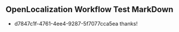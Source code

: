 ## OpenLocalization Workflow Test MarkDown
* d7847c1f-4761-4ee4-9287-5f7077cca5ea thanks!

<!--HONumber=Aug16_HO1-->


